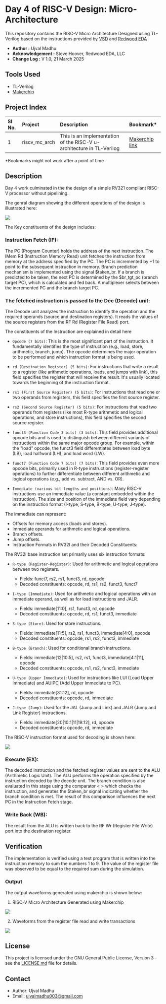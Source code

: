 # Day 4 of RISC-V Design: Micro-Architecture

This repository contains the RISC-V Micro Architecture Designed using TL-Verilog based on the
instructions provided by [VSD](https://vlsisystemdesign.com) and [Redwood EDA](https://www.redwoodeda.com)


- **Author :** Ujval Madhu
- **Acknowledgement :** Steve Hoover, Redwood EDA, LLC
- **Change Log :**  V 1.0, 21 March 2025


## Tools Used
- TL-Verilog
- [Makerchip](https://www.makerchip.com)

## Project Index


|  Sl No. | Project| Description| Bookmark* |
|:-------|:-------|:-----------|:----------|
| 1 | riscv_mc_arch| This is an implementation of the RISC-V u-architecture in TL-Verilog | [Makerchip link](https://myth.makerchip.com/sandbox/0jRfjh1Qk/0X6hX5V) |

*Bookmarks might not work after a point of time


## Description

Day 4 work culminated in the the design of a simple RV321 compliant RISC-V processor without pipelining. 

The genral diagram showing the different operations of the design is illustrated here:

<p>
    <img = src = "./Figures/day4_arch.png">
</p>

The Key constituents of the design includes:

### Instruction Fetch (IF):

The PC (Program Counter) holds the address of the next instruction.
The IMem Rd (Instruction Memory Read) unit fetches the instruction from memory at the address specified by the PC.
The PC is incremented by +1 to point to the subsequent instruction in memory.
Branch prediction mechanism is implemented using the signal $taken_br.
If a branch is predicted to be taken, the next PC is determined by the $br_tgt_pc (branch target PC), which is calculated  and fed back. A multiplexer selects between the incremented PC and the branch target PC.


### The fetched instruction is passed to the Dec (Decode) unit:

The Decode unit analyzes the instruction to identify the operation and the required operands (source and destination registers).
It reads the values of the source registers from the RF Rd (Register File Read) port.

The constituents of the Instruction are explained in detail here

- `Opcode (7 bits)`: This is the most significant part of the instruction. It fundamentally identifies the type of instruction (e.g., load, store, arithmetic, branch, jump). The opcode determines the major operation to be performed and which instruction format is being used.

- `rd (Destination Register) (5 bits)`: For instructions that write a result to a register (like arithmetic operations, loads, and jumps with link), this field specifies the register that will receive the result. It's usually located towards the beginning of the instruction format.

- `rs1 (First Source Register) (5 bits)`: For instructions that read one or two operands from registers, this field specifies the first source register.

- `rs2 (Second Source Register) (5 bits)`: For instructions that read two operands from registers (like most R-type arithmetic and logical operations, and store instructions), this field specifies the second source register.

- `funct3 (Function Code 3 bits) (3 bits)`: This field provides additional opcode bits and is used to distinguish between different variants of instructions within the same major opcode group. For example, within the "load" opcode, the funct3 field differentiates between load byte (LB), load halfword (LH), and load word (LW).

- `funct7 (Function Code 7 bits) (7 bits)`: This field provides even more opcode bits, primarily used in R-type instructions (register-register operations) to further differentiate between different arithmetic and logical operations (e.g., add vs. subtract, AND vs. OR).

- `Immediate (various bit lengths and positions)`: Many RISC-V instructions use an immediate value (a constant embedded within the instruction). The size and position of the immediate field vary depending on the instruction format (I-type, S-type, B-type, U-type, J-type). 

The immediate can represent:

- Offsets for memory access (loads and stores).
- Immediate operands for arithmetic and logical operations.
- Branch offsets.
- Jump offsets.
- Instruction Formats in RV32I and their Decoded Constituents:

The RV32I base instruction set primarily uses six instruction formats:

- `R-type (Register-Register)`: Used for arithmetic and logical operations between two registers.

   - Fields: funct7, rs2, rs1, funct3, rd, opcode
   - Decoded constituents: opcode, rd, rs1, rs2, funct3, funct7

- `I-type (Immediate)`: Used for arithmetic and logical operations with an immediate operand, as well as for load instructions and JALR.

   - Fields: immediate[11:0], rs1, funct3, rd, opcode
   - Decoded constituents: opcode, rd, rs1, funct3, immediate

- `S-type (Store)`: Used for store instructions.

  - Fields: immediate[11:5], rs2, rs1, funct3, immediate[4:0], opcode
  - Decoded constituents: opcode, rs1, rs2, funct3, immediate

- `B-type (Branch)`: Used for conditional branch instructions.

  - Fields: immediate[12|10:5], rs2, rs1, funct3, immediate[4:1|11], opcode
  - Decoded constituents: opcode, rs1, rs2, funct3, immediate
  
- `U-type (Upper Immediate)`: Used for instructions like LUI (Load Upper Immediate) and AUIPC (Add Upper Immediate to PC).

  - Fields: immediate[31:12], rd, opcode
  - Decoded constituents: opcode, rd, immediate

- `J-type (Jump)`: Used for the JAL (Jump and Link) and JALR (Jump and Link Register) instructions.

  - Fields: immediate[20|10:1|11|19:12], rd, opcode
  - Decoded constituents: opcode, rd, immediate

The RISC-V instruction format used for decoding is shown here:

<p>
    <img = src = "./Figures/riscv_instr_format.png">
</p>


### Execute (EX):

The decoded instruction and the fetched register values are sent to the ALU (Arithmetic Logic Unit).
The ALU performs the operation specified by the instruction decoded by the decode unit.
The branch condition is also evaluated in this stage using the comparator < > which checks the instruction, and generates the $taken_br signal indicating whether the branch condition is met. The result of this comparison influences the next PC in the Instruction Fetch stage.


### Write Back (WB):

The result from the ALU is written back to the RF Wr (Register File Write) port into the destination register.


## Verification
The implementation is verified using a test program that is written into the instruction memory to sum the numbers 1 to 9.
The value of the register file was observed to be equal to the required sum during the simulation. 


### Output

The output waveforms generated using makerchip is shown below:


1. RISC-V Micro Architecture Generated using Makerchip
<p>
    <img = src = "./Figures/uarch.png">
</p>

2. Waveforms from the register file read and write transactions
<p>
    <img = src = "./Figures/waveforms.png">
</p>


## License

This project is licensed under the GNU General Public License, Version 3 - see the [LICENSE.md](../LICENSE.md) file for details.

## Contact

- Author: Ujval Madhu
- Email: ujvalmadhu003@gmail.com
